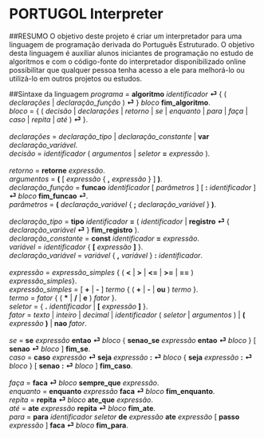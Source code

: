 # PORTUGOL Interpreter
##RESUMO
O objetivo deste projeto é criar um interpretador para uma linguagem de programação derivada do Português Estruturado. O objetivo desta linguagem é auxiliar alunos iniciantes de programação no estudo de algoritmos e com o código-fonte do interpretador disponibilizado online possibilitar que qualquer pessoa tenha acesso a ele para melhorá-lo ou utilizá-lo em outros projetos ou estudos.

##Sintaxe da linguagem
*programa* = **algoritmo** *identificador* **⏎** { ( *declarações* | *declaração_função* ) **⏎** } *bloco* **fim_algoritmo**.<br/>
*bloco* =  { ( *decisão* | *declarações* | *retorno* | *se* | *enquanto* | *para* | *faça* | *caso* | *repita* | *até* ) **⏎** }.<br/><br/>
*declarações* =  *declaração_tipo* | *declaração_constante* | **var** *declaração_variável*.<br/>
*decisão* = *identificador* ( *argumentos* | *seletor* **=** *expressão* ).<br/><br/>
*retorno* = **retorne** *expressão*.<br/>
*argumentos* = **(** [ *expressão* { **,** *expressão* } ] **)**.<br/>
*declaração_função* = **funcao** *identificador* [ *parâmetros* ] [ **:** *identificador* ] **⏎** *bloco* **fim_funcao** **⏎**.<br/>
*parâmetros* = **(** *declaração_variável* { **;** *declaração_variável* } **)**.<br/><br/>
*declaração_tipo* = **tipo** *identificador* **=** ( *identificador* | **registro** **⏎** { *declaração_variável* **⏎** } **fim_registro** ).<br/>
*declaração_constante* = **const** *identificador* **=** *expressão*.<br/>
*variável* = *identificador* { **[** *expressão* **]** }.<br/>
*declaração_variável* = *variável* { **,** *variável* } **:** *identificador*.<br/><br/>
*expressão* =  *expressão_simples* { ( **<** | **>** | **<=** | **>=** | **==** ) *expressão_simples*}.<br/>
*expressão_simples* = [ **+** | **-** ] *termo* { ( **+** | **-** | **ou** ) *termo* }.<br/>
*termo* = *fator* { ( __*__ | **/** | **e** ) *fator* }.<br/>
*seletor* = { **.** *identificador* | **[** *expressão* **]** }.<br/>
*fator* = *texto* | *inteiro* | *decimal* | *identificador* ( *seletor* | *argumentos* ) | **(** *expressão* **)** | **nao** *fator*.<br/><br/>
*se* = **se** *expressão* **entao** **⏎** *bloco* { **senao_se** *expressão* **entao** **⏎** *bloco* } [ **senao** **⏎** *bloco* ] **fim_se**.<br/>
*caso* =  **caso** *expressão* **⏎** **seja** *expressão* **:** **⏎** *bloco* { **seja** *expressão* **:** **⏎** *bloco* } [ **senao** **:** **⏎** *bloco* ] **fim_caso**.<br/><br/>
*faça* = **faca** **⏎** *bloco* **sempre_que** *expressão*.<br/>
*enquanto* = **enquanto** *expressão* **faca** **⏎** *bloco* **fim_enquanto**.<br/>
*repita* = **repita** **⏎** *bloco* **ate_que** *expressão*.<br/>
*até* = **ate** *expressão* **repita** **⏎** *bloco* **fim_ate**.<br/>
*para* = **para** *identificador* *seletor* **de** *expressão* **ate** *expressão* [ **passo** *expressão* ] **faca** **⏎** *bloco* **fim_para**.<br/><br/>
